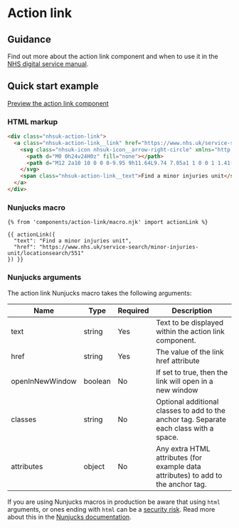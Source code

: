 # Action link

## Guidance

Find out more about the action link component and when to use it in the [NHS digital service manual](https://service-manual.nhs.uk/design-system/components/action-link).

## Quick start example

[Preview the action link component](https://nhsuk.github.io/nhsuk-frontend/components/action-link/index.html)

### HTML markup

```html
<div class="nhsuk-action-link">
  <a class="nhsuk-action-link__link" href="https://www.nhs.uk/service-search/minor-injuries-unit/locationsearch/551">
    <svg class="nhsuk-icon nhsuk-icon__arrow-right-circle" xmlns="http://www.w3.org/2000/svg" viewBox="0 0 24 24" aria-hidden="true" width="36" height="36">
      <path d="M0 0h24v24H0z" fill="none"></path>
      <path d="M12 2a10 10 0 0 0-9.95 9h11.64L9.74 7.05a1 1 0 0 1 1.41-1.41l5.66 5.65a1 1 0 0 1 0 1.42l-5.66 5.65a1 1 0 0 1-1.41 0 1 1 0 0 1 0-1.41L13.69 13H2.05A10 10 0 1 0 12 2z"></path>
    </svg>
    <span class="nhsuk-action-link__text">Find a minor injuries unit</span>
  </a>
</div>
```

### Nunjucks macro

```
{% from 'components/action-link/macro.njk' import actionLink %}

{{ actionLink({
  "text": "Find a minor injuries unit",
  "href": "https://www.nhs.uk/service-search/minor-injuries-unit/locationsearch/551"
}) }}
```

### Nunjucks arguments

The action link Nunjucks macro takes the following arguments:

| Name            | Type    | Required | Description                                                                             |
| --------------- | ------- | -------- | --------------------------------------------------------------------------------------- |
| text            | string  | Yes      | Text to be displayed within the action link component.                                  |
| href            | string  | Yes      | The value of the link href attribute                                                    |
| openInNewWindow | boolean | No       | If set to true, then the link will open in a new window                                 |
| classes         | string  | No       | Optional additional classes to add to the anchor tag. Separate each class with a space. |
| attributes      | object  | No       | Any extra HTML attributes (for example data attributes) to add to the anchor tag.       |

If you are using Nunjucks macros in production be aware that using `html` arguments, or ones ending with `html` can be a [security risk](https://developer.mozilla.org/en-US/docs/Glossary/Cross-site_scripting). Read more about this in the [Nunjucks documentation](https://mozilla.github.io/nunjucks/api.html#user-defined-templates-warning).
